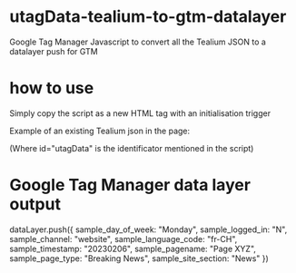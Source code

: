 # utagData-tealium-to-gtm-datalayer
Google Tag Manager Javascript to convert all the Tealium JSON to a datalayer push for GTM

# how to use
Simply copy the script as a new HTML tag with an initialisation trigger

Example of an existing Tealium json in the page:

<script type="application/json" id="utagData">
        {
                    "sample_day_of_week" : "Monday",
                    "sample_logged_in" : "N",
                    "sample_channel" : "website",
                    "sample_language_code" : "fr-CH",
                    "sample_timestamp" : "20230206",
					          "sample_pagename" : "Page XYZ",
            	      "sample_page_type" : "Breaking News",
         		        "sample_site_section" : "News" 
        }
</script>

(Where id="utagData" is the identificator mentioned in the script)

# Google Tag Manager data layer output

dataLayer.push({
  sample_day_of_week: "Monday",
  sample_logged_in: "N",
  sample_channel: "website",
  sample_language_code: "fr-CH",
  sample_timestamp: "20230206",
  sample_pagename: "Page XYZ",
  sample_page_type: "Breaking News",
  sample_site_section: "News"
})
